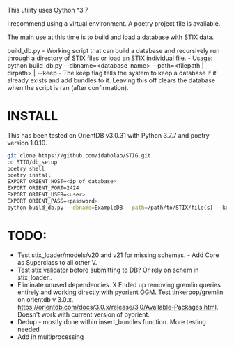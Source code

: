 This utility uses Oython ^3.7

I recommend using a virtual environment. A poetry project file is available.

The main use at this time is to build and load a database with STIX data.

build_db.py - Working script that can build a database and recursively run through a directory of STIX files or load an STIX individual file.
    - Usage: python build_db.py --dbname=<database_name> --path=<filepath | dirpath> | --keep
    - The keep flag tells the system to keep a database if it already exists and add bundles to it.  Leaving this off clears the database when the script is ran (after confirmation).

# INSTALL
This has been tested on OrientDB v3.0.31 with Python 3.7.7 and poetry version 1.0.10.

```bash
git clone https://github.com/idaholab/STIG.git
cd STIG/db_setup
poetry shell
poetry install
EXPORT ORIENT_HOST=<ip of database>
EXPORT ORIENT_PORT=2424
EXPORT ORIENT_USER=<user>
EXPORT ORIENT_PASS=<password>
python build_db.py --dbname=ExampleDB --path=/path/to/STIX/file(s) --keep
```

# TODO:
* Test stix_loader/models/v20 and v21 for missing schemas. - Add Core as Superclass to all other V.
* Test stix validator before submitting to DB?  Or rely on schem in stix_loader..
* Eliminate unused dependencies.
X Ended up removing gremlin queries entirely and working directly with pyorient OGM.  Test tinkerpop/gremlin on orientdb v 3.0.x. https://orientdb.com/docs/3.0.x/release/3.0/Available-Packages.html.  Doesn't work with current version of pyorient.
* Dedup - mostly done within insert_bundles function.  More testing needed
* Add in multiprocessing
